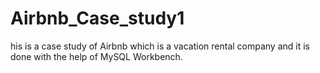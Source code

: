 # Airbnb_Case_study1
his is a case study of Airbnb which is a vacation rental company and it is done with the help of MySQL Workbench.
